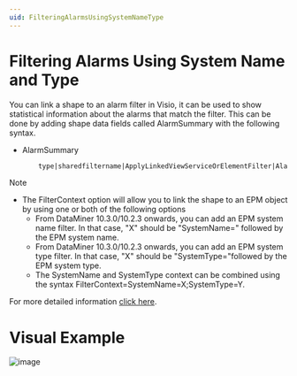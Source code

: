 ```yaml
---
uid: FilteringAlarmsUsingSystemNameType
---
```


# Filtering Alarms Using System Name and Type
You can link a shape to an alarm filter in Visio, it can be used to show statistical information about the alarms that match the filter. This can be done by adding shape data fields called AlarmSummary with the following syntax.
- AlarmSummary
  ```xml
      type|sharedfiltername|ApplyLinkedViewServiceOrElementFilter|Alarm|FilterContext=X
  ```
  
> [!NOTE]
> - The FilterContext option will allow you to link the shape to an EPM object by using one or both of the following options
>   - From DataMiner 10.3.0/10.2.3 onwards, you can add an EPM system name filter. In that case, "X" should be "SystemName=" followed by the EPM system name.
>   - From DataMiner 10.3.0/10.2.3 onwards, you can add an EPM system type filter. In that case, "X" should be "SystemType="followed by the EPM system type.
>   - The SystemName and SystemType context can be combined using the syntax FilterContext=SystemName=X;SystemType=Y.

For more detailed information [click here](https://docs.dataminer.services/user-guide/Basic_Functionality/Visio/linking_shapes/Linking_a_shape_to_an_alarm_filter.html).

# Visual Example
![image](https://github.com/Daniela-Prada/dataminer-docs/assets/102039927/881c8b49-71bd-4571-9a9b-aaf5772800e8)
